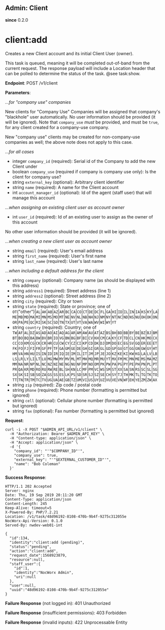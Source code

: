 Admin: Client
-------------

**since** 0.2.0

client:add
==========

Creates a new Client account and its initial Client User (owner).

This task is queued, meaning it will be completed out-of-band from the current request. The response payload will include a Location header that can be polled to determine the status of the task. @see task:show.

**Endpoint**: POST /v1/client

**Parameters**:

_…for "company use" companies_

New clients for "Company Use" Companies will be assigned that company's "blackhole" user automatically. No user information should be provided (it will be ignored). Note that `company_use` _must_ be provided, and must be `true`, for any client created for a company-use company.

New "company use" clients may be created for non-company-use companies as well; the above note does not apply to this case.

_…for all cases_
- integer `company_id` (required): Serial id of the Company to add the new Client under
- boolean `company_use` (required if company is company use only): Is the client for company use?
- string `external_key` (optional): Arbitrary client identifier
- string `name` (required): A name for the Client account
- int `account_manager_id` (optional): Id of the agent (staff user) that will manage this account

_…when assigning an existing client user as account owner_
- int `user_id` (required): Id of an existing user to assign as the owner of this account

No other user information should be provided (it will be ignored).

_…when creating a new client user as account owner_
- string `email` (required): User's email address
- string `first_name` (required): User's first name
- string `last_name` (required): User's last name

_…when including a default address for the client_
- string `company` (optional): Company name (as should be displayed with this address)
- string `address1` (required): Street address (line 1)
- string `address2` (optional): Street address (line 2)
- string `city` (required): City or town
- string `state` (required): State or province; one of `OT`("other")|`AL`|`AK`|`AB`|`AZ`|`AR`|`BC`|`CA`|`CO`|`CT`|`DE`|`DC`|`FL`|`GA`|`HI`|`ID`|`IL`|`IN`|`IA`|`KS`|`KY`|`LA`|`ME`|`MB`|`MD`|`MA`|`MI`|`MN`|`MS`|`MO`|`MT`|`NE`|`NV`|`NL`|`NB`|`NH`|`NJ`|`NM`|`NY`|`NT`|`NC`|`ND`|`NS`|`NU`|`OH`|`OK`|`ON`|`OR`|`PA`|`PE`|`QC`|`RI`|`SK`|`SC`|`SD`|`TN`|`TX`|`UT`|`VT`|`VA`|`WA`|`WV`|`WI`|`WY`|`YT`
- string `country` (required): Country; one of `TW`|`AF`|`AL`|`DZ`|`AS`|`AD`|`AO`|`AI`|`AQ`|`AG`|`AR`|`AM`|`AW`|`AU`|`AT`|`AZ`|`BS`|`BH`|`BD`|`BB`|`BY`|`BE`|`BZ`|`BJ`|`BM`|`BT`|`BO`|`BQ`|`BA`|`BW`|`BV`|`BR`|`IO`|`VG`|`BN`|`BG`|`BF`|`BI`|`CV`|`KH`|`CM`|`CA`|`KY`|`CF`|`TD`|`CL`|`CN`|`HK`|`MO`|`CX`|`CC`|`CO`|`KM`|`CG`|`CK`|`CR`|`HR`|`CU`|`CW`|`CY`|`CZ`|`CI`|`KP`|`CD`|`DK`|`DJ`|`DM`|`DO`|`EC`|`EG`|`SV`|`GQ`|`ER`|`EE`|`ET`|`FK`|`FO`|`FJ`|`FI`|`FR`|`GF`|`PF`|`TF`|`GA`|`GM`|`GE`|`DE`|`GH`|`GI`|`GR`|`GL`|`GD`|`GP`|`GU`|`GT`|`GG`|`GN`|`GW`|`GY`|`HT`|`HM`|`VA`|`HN`|`HU`|`IS`|`IN`|`ID`|`IR`|`IQ`|`IE`|`IM`|`IL`|`IT`|`JM`|`JP`|`JE`|`JO`|`KZ`|`KE`|`KI`|`KW`|`KG`|`LA`|`LV`|`LB`|`LS`|`LR`|`LY`|`LI`|`LT`|`LU`|`MG`|`MW`|`MY`|`MV`|`ML`|`MT`|`MH`|`MQ`|`MR`|`MU`|`YT`|`MX`|`FM`|`MC`|`MN`|`ME`|`MS`|`MA`|`MZ`|`MM`|`NA`|`NR`|`NP`|`NL`|`NC`|`NZ`|`NI`|`NE`|`NG`|`NU`|`NF`|`MP`|`NO`|`OM`|`PK`|`PW`|`PA`|`PG`|`PY`|`PE`|`PH`|`PN`|`PL`|`PT`|`PR`|`QA`|`KR`|`MD`|`RO`|`RU`|`RW`|`RE`|`BL`|`SH`|`KN`|`LC`|`MF`|`PM`|`VC`|`WS`|`SM`|`ST`|`XX`|`SA`|`SN`|`RS`|`SC`|`SL`|`SG`|`SX`|`SK`|`SI`|`SB`|`SO`|`ZA`|`GS`|`SS`|`ES`|`LK`|`PS`|`SD`|`SR`|`SJ`|`SZ`|`SE`|`CH`|`SY`|`TJ`|`TH`|`MK`|`TL`|`TG`|`TK`|`TO`|`TT`|`TN`|`TR`|`TM`|`TC`|`TV`|`UG`|`UA`|`AE`|`GB`|`TZ`|`UM`|`VI`|`US`|`UY`|`UZ`|`VU`|`VE`|`VN`|`WF`|`EH`|`YE`|`ZM`|`ZW`|`AX`
- string `zip` (required): Zip code / postal code
- string `phone` (required): Phone number (formatting is permitted but ignored)
- string `cell` (optional): Cellular phone number (formatting is permitted but ignored)
- string `fax` (optional): Fax number (formatting is permitted but ignored)

**Request**:
```
curl -i -X POST "$ADMIN_API_URL/v1/client" \
  -H "Authorization: Bearer $ADMIN_API_KEY" \
  -H "Content-type: application/json" \
  -H "Accept: application/json" \
  -d '{
    "company_id": "'"$COMPANY_ID"'",
    "company_use": true,
    "external_key": "'"$EXTERNAL_CUSTOMER_ID"'",
    "name": "Bob Coleman"
  }'
```

**Success Response**:
```
HTTP/1.1 202 Accepted
Server: nginx
Date: Thu, 19 Sep 2019 20:11:20 GMT
Content-Type: application/json
Content-Length: 245
Keep-Alive: timeout=5
X-Powered-By: PHP/7.2.21
Location: /v1/task/48d96192-8108-470b-9b4f-9275c312055e
NocWorx-Api-Version: 0.1.0
Served-By: nwdev-web01-int

{
  "id":134,
  "identity":"client:add (pending)",
  "status":"pending",
  "action":"client:add",
  "request_date":1568923879,
  "resource":null,
  "staff_user":{
    "id":1,
    "identity":"NocWorx Admin",
    "uri":null
  },
  "user":null,
  "uuid":"48d96192-8108-470b-9b4f-9275c312055e"
}
```

**Failure Response** (not logged in): 401 Unauthorized

**Failure Response** (insufficient permissions): 403 Forbidden

**Failure Response** (invalid inputs): 422 Unprocessable Entity
